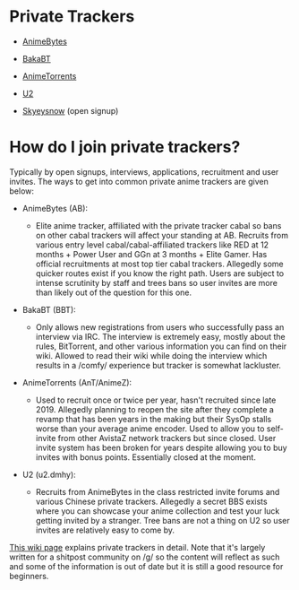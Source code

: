 # Private Trackers

- [AnimeBytes](https://animebytes.tv/)

- [BakaBT](http://bakabt.me/)

- [AnimeTorrents](https://animetorrents.me/)

- [U2](https://u2.dmhy.org)

- [Skyeysnow](https://skyeysnow.com/) (open signup)

# How do I join private trackers?

Typically by open signups, interviews, applications, recruitment and user invites. The ways to get into common private anime trackers are given below:

- AnimeBytes (AB):
    - Elite anime tracker, affiliated with the private tracker cabal so bans on other cabal trackers will affect your standing at AB. Recruits from various entry level cabal/cabal-affiliated trackers like RED at 12 months + Power User and GGn at 3 months + Elite Gamer. Has official recruitments at most top tier cabal trackers. Allegedly some quicker routes exist if you know the right path. Users are subject to intense scrutinity by staff and trees bans so user invites are more than likely out of the question for this one.

- BakaBT (BBT): 
    - Only allows new registrations from users who successfully pass an interview via IRC. The interview is extremely easy, mostly about the rules, BitTorrent, and other various information you can find on their wiki. Allowed to read their wiki while doing the interview which results in a /comfy/ experience but tracker is somewhat lackluster.
    
- AnimeTorrents (AnT/AnimeZ): 
   - Used to recruit once or twice per year, hasn't recruited since late 2019. Allegedly planning to reopen the site after they complete a revamp that has been years in the making but their SysOp stalls worse than your average anime encoder. Used to allow you to self-invite from other AvistaZ network trackers but since closed. User invite system has been broken for years despite allowing you to buy invites with bonus points. Essentially closed at the moment.

- U2 (u2.dmhy): 
    - Recruits from AnimeBytes in the class restricted invite forums and various Chinese private trackers. Allegedly a secret BBS exists where you can showcase your anime collection and test your luck getting invited by a stranger. Tree bans are not a thing on U2 so user invites are relatively easy to come by.

[This wiki page](https://wiki.installgentoo.com/index.php/Private_trackers) explains private trackers in detail. Note that it's largely written for a shitpost community on /g/ so the content will reflect as such and some of the information is out of date but it is still a good resource for beginners.

